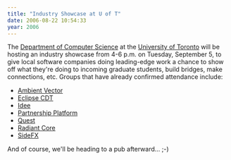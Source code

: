```yaml
---
title: "Industry Showcase at U of T"
date: 2006-08-22 10:54:33
year: 2006
---
```

The <a href="http://www.cs.utoronto.ca">Department of Computer Science</a> at the <a href="http://www.utoronto.ca">University of Toronto</a> will be hosting an industry showcase from 4-6 p.m. on Tuesday, September 5, to give local software companies doing leading-edge work a chance to show off what they're doing to incoming graduate students, build bridges, make connections, etc.  Groups that have already confirmed attendance include:
<ul>
  <li><a href="http://www.ambientvector.com">Ambient Vector</a></li>
  <li><a href="http://www.eclipse.org/cdt/">Eclipse CDT</a></li>
  <li><a href="http://www.ideeinc.com">Idee</a></li>
  <li><a href="http://www.partnershipplatform.ca/">Partnership Platform</a></li>
  <li><a href="http://www.quest.com">Quest</a></li>
  <li><a href="http://www.radiantcore.com">Radiant Core</a></li>
  <li><a href="http://www.sidefx.com">SideFX</a></li>
</ul>
And of course, we'll be heading to a pub afterward... ;-)
